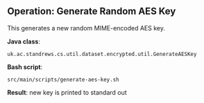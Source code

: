 ## Operation: Generate Random AES Key

This generates a new random MIME-encoded AES key.

**Java class**:

    uk.ac.standrews.cs.util.dataset.encrypted.util.GenerateAESKey

**Bash script**:

    src/main/scripts/generate-aes-key.sh

**Result**: new key is printed to standard out
